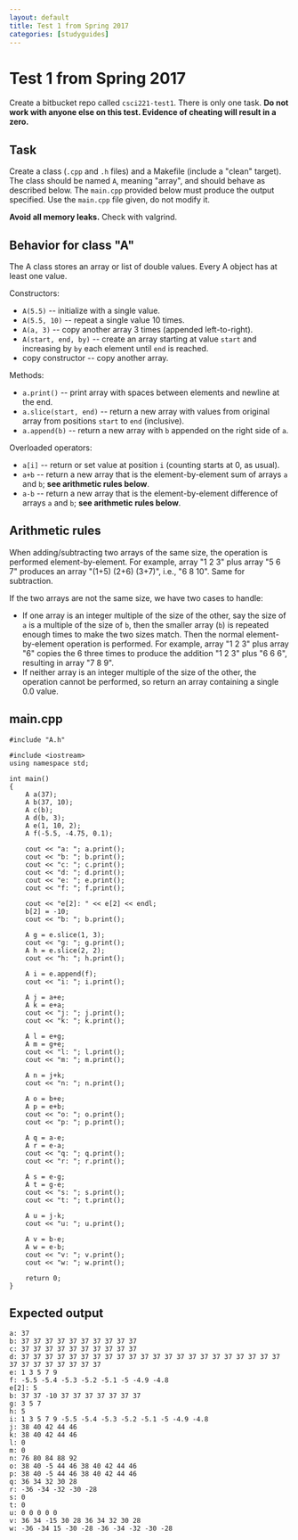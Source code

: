 ```yaml
---
layout: default
title: Test 1 from Spring 2017
categories: [studyguides]
---
```


# Test 1 from Spring 2017

Create a bitbucket repo called `csci221-test1`. There is only one task. **Do not work with anyone else on this test. Evidence of cheating will result in a zero.**

## Task

Create a class (`.cpp` and `.h` files) and a Makefile (include a "clean" target). The class should be named `A`, meaning "array", and should behave as described below. The `main.cpp` provided below must produce the output specified. Use the `main.cpp` file given, do not modify it.

**Avoid all memory leaks.** Check with valgrind.

## Behavior for class "A"

The A class stores an array or list of double values. Every A object has at least one value.

Constructors:

- `A(5.5)` -- initialize with a single value.
- `A(5.5, 10)` -- repeat a single value 10 times.
- `A(a, 3)` -- copy another array 3 times (appended left-to-right).
- `A(start, end, by)` -- create an array starting at value `start` and increasing by `by` each element until `end` is reached.
- copy constructor -- copy another array.

Methods:

- `a.print()` -- print array with spaces between elements and newline at the end.
- `a.slice(start, end)` -- return a new array with values from original array from positions `start` to `end` (inclusive).
- `a.append(b)` -- return a new array with `b` appended on the right side of `a`.

Overloaded operators:

- `a[i]` -- return or set value at position `i` (counting starts at 0, as usual).
- `a+b` -- return a new array that is the element-by-element sum of arrays `a` and `b`; **see arithmetic rules below**.
- `a-b` -- return a new array that is the element-by-element difference of arrays `a` and `b`; **see arithmetic rules below**.

## Arithmetic rules

When adding/subtracting two arrays of the same size, the operation is performed element-by-element. For example, array "1 2 3" plus array "5 6 7" produces an array "(1+5) (2+6) (3+7)", i.e., "6 8 10". Same for subtraction.

If the two arrays are not the same size, we have two cases to handle:

- If one array is an integer multiple of the size of the other, say the size of `a` is a multiple of the size of `b`, then the smaller array (`b`) is repeated enough times to make the two sizes match. Then the normal element-by-element operation is performed. For example, array "1 2 3" plus array "6" copies the 6 three times to produce the addition "1 2 3" plus "6 6 6", resulting in array "7 8 9".
- If neither array is an integer multiple of the size of the other, the operation cannot be performed, so return an array containing a single 0.0 value.

## main.cpp

```
#include "A.h"

#include <iostream>
using namespace std;

int main()
{
    A a(37);
    A b(37, 10);
    A c(b);
    A d(b, 3);
    A e(1, 10, 2);
    A f(-5.5, -4.75, 0.1);

    cout << "a: "; a.print();
    cout << "b: "; b.print();
    cout << "c: "; c.print();
    cout << "d: "; d.print();
    cout << "e: "; e.print();
    cout << "f: "; f.print();

    cout << "e[2]: " << e[2] << endl;
    b[2] = -10;
    cout << "b: "; b.print();

    A g = e.slice(1, 3);
    cout << "g: "; g.print();
    A h = e.slice(2, 2);
    cout << "h: "; h.print();

    A i = e.append(f);
    cout << "i: "; i.print();

    A j = a+e;
    A k = e+a;
    cout << "j: "; j.print();
    cout << "k: "; k.print();

    A l = e+g;
    A m = g+e;
    cout << "l: "; l.print();
    cout << "m: "; m.print();

    A n = j+k;
    cout << "n: "; n.print();

    A o = b+e;
    A p = e+b;
    cout << "o: "; o.print();
    cout << "p: "; p.print();

    A q = a-e;
    A r = e-a;
    cout << "q: "; q.print();
    cout << "r: "; r.print();

    A s = e-g;
    A t = g-e;
    cout << "s: "; s.print();
    cout << "t: "; t.print();

    A u = j-k;
    cout << "u: "; u.print();

    A v = b-e;
    A w = e-b;
    cout << "v: "; v.print();
    cout << "w: "; w.print();

    return 0;
}
```

## Expected output

```
a: 37
b: 37 37 37 37 37 37 37 37 37 37
c: 37 37 37 37 37 37 37 37 37 37
d: 37 37 37 37 37 37 37 37 37 37 37 37 37 37 37 37 37 37 37 37 37 37 37 37 37 37 37 37 37 37
e: 1 3 5 7 9
f: -5.5 -5.4 -5.3 -5.2 -5.1 -5 -4.9 -4.8
e[2]: 5
b: 37 37 -10 37 37 37 37 37 37 37
g: 3 5 7
h: 5
i: 1 3 5 7 9 -5.5 -5.4 -5.3 -5.2 -5.1 -5 -4.9 -4.8
j: 38 40 42 44 46
k: 38 40 42 44 46
l: 0
m: 0
n: 76 80 84 88 92
o: 38 40 -5 44 46 38 40 42 44 46
p: 38 40 -5 44 46 38 40 42 44 46
q: 36 34 32 30 28
r: -36 -34 -32 -30 -28
s: 0
t: 0
u: 0 0 0 0 0
v: 36 34 -15 30 28 36 34 32 30 28
w: -36 -34 15 -30 -28 -36 -34 -32 -30 -28
```
